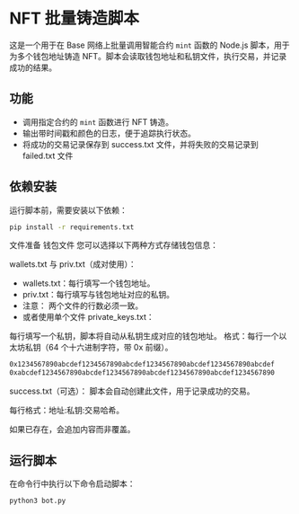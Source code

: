 # NFT 批量铸造脚本

这是一个用于在 Base 网络上批量调用智能合约 `mint` 函数的 Node.js 脚本，用于为多个钱包地址铸造 NFT。脚本会读取钱包地址和私钥文件，执行交易，并记录成功的结果。

## 功能

- 调用指定合约的 `mint` 函数进行 NFT 铸造。
- 输出带时间戳和颜色的日志，便于追踪执行状态。
- 将成功的交易记录保存到 success.txt 文件，并将失败的交易记录到 failed.txt 文件

## 依赖安装
运行脚本前，需要安装以下依赖：

```bash
pip install -r requirements.txt

```
文件准备
钱包文件
您可以选择以下两种方式存储钱包信息：

wallets.txt 与 priv.txt（成对使用）：

- wallets.txt：每行填写一个钱包地址。
- priv.txt：每行填写与钱包地址对应的私钥。
- 注意： 两个文件的行数必须一致。
- 或者使用单个文件 private_keys.txt：

每行填写一个私钥，脚本将自动从私钥生成对应的钱包地址。
格式：每行一个以太坊私钥（64 个十六进制字符，带 0x 前缀）。
```bash
0x1234567890abcdef1234567890abcdef1234567890abcdef1234567890abcdef
0xabcdef1234567890abcdef1234567890abcdef1234567890abcdef1234567890
```
success.txt（可选）：
脚本会自动创建此文件，用于记录成功的交易。

每行格式：地址:私钥:交易哈希。

如果已存在，会追加内容而非覆盖。

## 运行脚本
在命令行中执行以下命令启动脚本：
```bash
python3 bot.py
```
